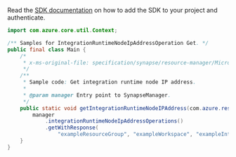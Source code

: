 Read the [SDK documentation](https://github.com/Azure/azure-sdk-for-java/blob/azure-resourcemanager-synapse_1.0.0-beta.3/sdk/synapse/azure-resourcemanager-synapse/README.md) on how to add the SDK to your project and authenticate.

```java
import com.azure.core.util.Context;

/** Samples for IntegrationRuntimeNodeIpAddressOperation Get. */
public final class Main {
    /*
     * x-ms-original-file: specification/synapse/resource-manager/Microsoft.Synapse/preview/2021-06-01-preview/examples/IntegrationRuntimeNodes_GetIpAddress.json
     */
    /**
     * Sample code: Get integration runtime node IP address.
     *
     * @param manager Entry point to SynapseManager.
     */
    public static void getIntegrationRuntimeNodeIPAddress(com.azure.resourcemanager.synapse.SynapseManager manager) {
        manager
            .integrationRuntimeNodeIpAddressOperations()
            .getWithResponse(
                "exampleResourceGroup", "exampleWorkspace", "exampleIntegrationRuntime", "Node_1", Context.NONE);
    }
}
```
